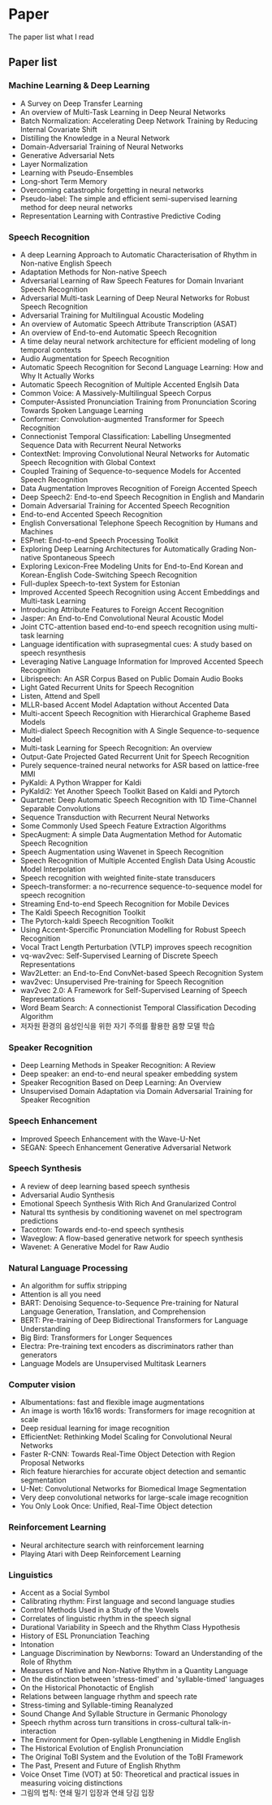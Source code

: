 # Paper
The paper list what I read
## Paper list
### Machine Learning & Deep Learning
- A Survey on Deep Transfer Learning
- An overview of Multi-Task Learning in Deep Neural Networks
- Batch Normalization: Accelerating Deep Network Training by Reducing Internal Covariate Shift
- Distilling the Knowledge in a Neural Network
- Domain-Adversarial Training of Neural Networks
- Generative Adversarial Nets
- Layer Normalization
- Learning with Pseudo-Ensembles
- Long-short Term Memory
- Overcoming catastrophic forgetting in neural networks
- Pseudo-label: The simple and efficient semi-supervised learning method for deep neural networks
- Representation Learning with Contrastive Predictive Coding
### Speech Recognition
- A deep Learning Approach to Automatic Characterisation of Rhythm in Non-native English Speech
- Adaptation Methods for Non-native Speech
- Adversarial Learning of Raw Speech Features for Domain Invariant Speech Recognition
- Adversarial Multi-task Learning of Deep Neural Networks for Robust Speech Recognition
- Adversarial Training for Multilingual Acoustic Modeling
- An overview of Automatic Speech Attribute Transcription (ASAT)
- An overview of End-to-end Automatic Speech Recognition
- A time delay neural network architecture for efficient modeling of long temporal contexts
- Audio Augmentation for Speech Recognition
- Automatic Speech Recognition for Second Language Learning: How and Why It Actually Works
- Automatic Speech Recognition of Multiple Accented Englsih Data
- Common Voice: A Massively-Multilingual Speech Corpus
- Computer-Assisted Pronunciation Training from Pronunciation Scoring Towards Spoken Language Learning
- Conformer: Convolution-augmented Transformer for Speech Recognition
- Connectionist Temporal Classification: Labelling Unsegmented Sequence Data with Recurrent Neural Networks
- ContextNet: Improving Convolutional Neural Networks for Automatic Speech Recognition with Global Context
- Coupled Training of Sequence-to-sequence Models for Accented Speech Recognition
- Data Augmentation Improves Recognition of Foreign Accented Speech
- Deep Speech2: End-to-end Speech Recognition in English and Mandarin
- Domain Adversarial Training for Accented Speech Recognition
- End-to-end Accented Speech Recognition
- English Conversational Telephone Speech Recognition by Humans and Machines
- ESPnet: End-to-end Speech Processing Toolkit
- Exploring Deep Learning Architectures for Automatically Grading Non-native Spontaneous Speech
- Exploring Lexicon-Free Modeling Units for End-to-End Korean and Korean-English Code-Switching Speech Recognition
- Full-duplex Speech-to-text System for Estonian
- Improved Accented Speech Recognition using Accent Embeddings and Multi-task Learning
- Introducing Attribute Features to Foreign Accent Recognition
- Jasper: An End-to-End Convolutional Neural Acoustic Model
- Joint CTC-attention based end-to-end speech recognition using multi-task learning
- Language identification with suprasegmental cues: A study based on speech resynthesis
- Leveraging Native Language Information for Improved Accented Speech Recognition
- Librispeech: An ASR Corpus Based on Public Domain Audio Books
- Light Gated Recurrent Units for Speech Recognition
- Listen, Attend and Spell
- MLLR-based Accent Model Adaptation without Accented Data
- Multi-accent Speech Recognition with Hierarchical Grapheme Based Models
- Multi-dialect Speech Recognition with A Single Sequence-to-sequence Model
- Multi-task Learning for Speech Recognition: An overview
- Output-Gate Projected Gated Recurrent Unit for Speech Recognition
- Purely sequence-trained neural networks for ASR based on lattice-free MMI
- PyKaldi: A Python Wrapper for Kaldi
- PyKaldi2: Yet Another Speech Toolkit Based on Kaldi and Pytorch
- Quartznet: Deep Automatic Speech Recognition with 1D Time-Channel Separable Convolutions
- Sequence Transduction with Recurrent Neural Networks
- Some Commonly Used Speech Feature Extraction Algorithms
- SpecAugment: A simple Data Augmentation Method for Automatic Speech Recognition
- Speech Augmentation using Wavenet in Speech Recognition
- Speech Recognition of Multiple Accented English Data Using Acoustic Model Interpolation
- Speech recognition with weighted finite-state transducers
- Speech-transformer: a no-recurrence sequence-to-sequence model for speech recognition
- Streaming End-to-end Speech Recognition for Mobile Devices
- The Kaldi Speech Recognition Toolkit
- The Pytorch-kaldi Speech Recognition Toolkit
- Using Accent-Spercific Pronunciation Modelling for Robust Speech Recognition
- Vocal Tract Length Perturbation (VTLP) improves speech recognition
- vq-wav2vec: Self-Supervised Learning of Discrete Speech Representations
- Wav2Letter: an End-to-End ConvNet-based Speech Recognition System
- wav2vec: Unsupervised Pre-training for Speech Recognition
- wav2vec 2.0: A Framework for Self-Supervised Learning of Speech Representations
- Word Beam Search: A connectionist Temporal Classification Decoding Algorithm
- 저자원 환경의 음성인식을 위한 자기 주의를 활용한 음향 모델 학습
### Speaker Recognition
- Deep Learning Methods in Speaker Recognition: A Review
- Deep speaker: an end-to-end neural speaker embedding system
- Speaker Recognition Based on Deep Learning: An Overview
- Unsupervised Domain Adaptation via Domain Adversarial Training for Speaker Recognition
### Speech Enhancement
- Improved Speech Enhancement with the Wave-U-Net
- SEGAN: Speech Enhancement Generative Adversarial Network
### Speech Synthesis
- A review of deep learning based speech synthesis
- Adversarial Audio Synthesis
- Emotional Speech Synthesis With Rich And Granularized Control
- Natural tts synthesis by conditioning wavenet on mel spectrogram predictions
- Tacotron: Towards end-to-end speech synthesis
- Waveglow: A flow-based generative network for speech synthesis
- Wavenet: A Generative Model for Raw Audio
### Natural Language Processing
- An algorithm for suffix stripping
- Attention is all you need
- BART: Denoising Sequence-to-Sequence Pre-training for Natural Language Generation, Translation, and Comprehension
- BERT: Pre-training of Deep Bidirectional Transformers for Language Understanding
- Big Bird: Transformers for Longer Sequences
- Electra: Pre-training text encoders as discriminators rather than generators
- Language Models are Unsupervised Multitask Learners
### Computer vision
- Albumentations: fast and flexible image augmentations
- An image is worth 16x16 words: Transformers for image recognition at scale
- Deep residual learning for image recognition
- EfficientNet: Rethinking Model Scaling for Convolutional Neural Networks
- Faster R-CNN: Towards Real-Time Object Detection with Region Proposal Networks
- Rich feature hierarchies for accurate object detection and semantic segmentation
- U-Net: Convolutional Networks for Biomedical Image Segmentation
- Very deep convolutional networks for large-scale image recognition
- You Only Look Once: Unified, Real-Time Object detection
### Reinforcement Learning
- Neural architecture search with reinforcement learning
- Playing Atari with Deep Reinforcement Learning
### Linguistics
- Accent as a Social Symbol
- Calibrating rhythm: First language and second language studies
- Control Methods Used in a Study of the Vowels
- Correlates of linguistic rhythm in the speech signal
- Durational Variability in Speech and the Rhythm Class Hypothesis
- History of ESL Pronunciation Teaching
- Intonation
- Language Discrimination by Newborns: Toward an Understanding of the Role of Rhythm
- Measures of Native and Non-Native Rhythm in a Quantity Language
- On the distinction between 'stress-timed' and 'syllable-timed' languages
- On the Historical Phonotactic of English
- Relations between language rhythm and speech rate
- Stress-timing and Syllable-timing Reanalyzed
- Sound Change And Syllable Structure in Germanic Phonology
- Speech rhythm across turn transitions in cross-cultural talk-in-interaction
- The Environment for Open-syllable Lengthening in Middle English
- The Historical Evolution of English Pronunciation
- The Original ToBI System and the Evolution of the ToBI Framework
- The Past, Present and Future of English Rhythm
- Voice Onset Time (VOT) at 50: Theoretical and practical issues in measuring voicing distinctions
- 그림의 법칙: 연쇄 밀기 입장과 연쇄 당김 입장